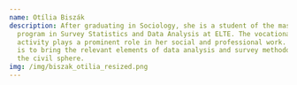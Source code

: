 ```yaml
---
name: Otília Biszák
description: After graduating in Sociology, she is a student of the master's
  program in Survey Statistics and Data Analysis at ELTE. The vocational college
  activity plays a prominent role in her social and professional work. Her goal
  is to bring the relevant elements of data analysis and survey methodology into
  the civil sphere.
img: /img/biszak_otilia_resized.png
---
```

